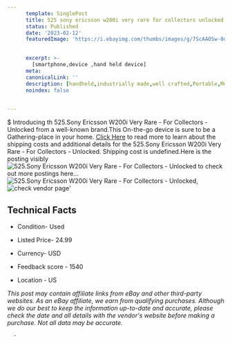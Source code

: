 ```yaml
---
      template: SinglePost
      title: 525 sony ericsson w200i very rare for collectors unlocked
      status: Published
      date: '2023-02-12'
      featuredImage: 'https://i.ebayimg.com/thumbs/images/g/7ScAAOSw-0dj56~n/s-l225.jpg'
       

      excerpt: >-
        [smartphone,device ,hand held device]
      meta:
      canonicalLink: ''
      description: [handheld,industrially made,well crafted,Portable,Mobile,Compact,Convenient,Lightweight,Maneuverable,Man-portable,Miniature,Carriable,Hand-held,Light,Holdable,Transportable,Mobile device,Pocket-sized,On-the-go,Wireless,Cordless,Compact size,Convenient size, smartphone,device ,hand held device]
      noindex: false
      

---
```

$
      Introducing th 525.Sony Ericsson W200i Very Rare - For Collectors - Unlocked from a well-known brand.This On-the-go device  is sure to be a Gathering-place in your home. [Click Here](https://www.ebay.com/itm/165934060507?hash=item26a270d3db%3Ag%3A7ScAAOSw-0dj56%7En&mkevt=1&mkcid=1&mkrid=711-53200-19255-0&campid=%253CePNCampaignId%253E&customid=%253CreferenceId%253E&toolid=10049) to read more to learn about the shipping costs and additional details for the 525.Sony Ericsson W200i Very Rare - For Collectors - Unlocked. Shipping cost is undefined.Here is the posting visibly ![525.Sony Ericsson W200i Very Rare - For Collectors - Unlocked](https://i.ebayimg.com/thumbs/images/g/7ScAAOSw-0dj56~n/s-l225.jpg) to check out more postings here... ![525.Sony Ericsson W200i Very Rare - For Collectors - Unlocked](https://i.ebayimg.com/images/g/7ScAAOSw-0dj56~n/s-l1600.jpg), ![check vendor page](https://origin-galleryplus.ebayimg.com/ws/web/165934060507_2_0_1/225x225.jpg,https://origin-galleryplus.ebayimg.com/ws/web/165934060507_3_0_1/225x225.jpg,https://origin-galleryplus.ebayimg.com/ws/web/165934060507_4_0_1/225x225.jpg,https://origin-galleryplus.ebayimg.com/ws/web/165934060507_5_0_1/225x225.jpg,https://origin-galleryplus.ebayimg.com/ws/web/165934060507_6_0_1/225x225.jpg,https://origin-galleryplus.ebayimg.com/ws/web/165934060507_7_0_1/225x225.jpg)'

      

 ## Technical Facts 



     
      

 - Condition- Used 


      

 - Listed Price- 24.99 


      

 - Currency- USD 


      

 - Feedback score - 1540 


      

 - Location - US 


      
      

 *_This post may contain affiliate links from eBay and other third-party websites. As an eBay affiliate, we earn from qualifying purchases. Although we do our best to keep the information up-to-date and accurate, please check the date and all details with the vendor's website before making a purchase. Not all data may be accurate._*




      -
